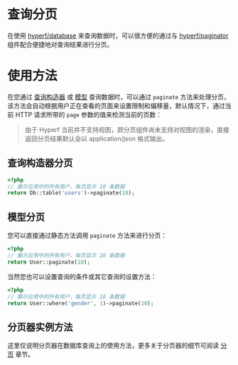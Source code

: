 # 查询分页

在使用 [hyperf/database](https://github.com/hyperf-cloud/database) 来查询数据时，可以很方便的通过与 [hyperf/paginator](https://github.com/hyperf-cloud/paginator) 组件配合便捷地对查询结果进行分页。

# 使用方法

在您通过 [查询构造器](zh/db/querybuilder.md) 或 [模型](zh/db/model.md) 查询数据时，可以通过 `paginate` 方法来处理分页，该方法会自动根据用户正在查看的页面来设置限制和偏移量，默认情况下，通过当前 HTTP 请求所带的 `page` 参数的值来检测当前的页数：

> 由于 Hyperf 当前并不支持视图，顾分页组件尚未支持对视图的渲染，直接返回分页结果默认会以 application/json 格式输出。

## 查询构造器分页

```php
<?php
// 展示应用中的所有用户，每页显示 10 条数据
return Db::table('users')->paginate(10);
```

## 模型分页 

您可以直接通过静态方法调用 `paginate` 方法来进行分页：

```php
<?php
// 展示应用中的所有用户，每页显示 10 条数据
return User::paginate(10);
```

当然您也可以设置查询的条件或其它查询的设置方法：

```php
<?php 
// 展示应用中的所有用户，每页显示 10 条数据
return User::where('gender', 1)->paginate(10);
```

## 分页器实例方法

这里仅说明分页器在数据库查询上的使用方法，更多关于分页器的细节可阅读 [分页](zh/paginator.md) 章节。